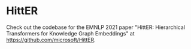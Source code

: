# HittER
Check out the codebase for the EMNLP 2021 paper "HittER: Hierarchical Transformers for Knowledge Graph Embeddings" at https://github.com/microsoft/HittER.

